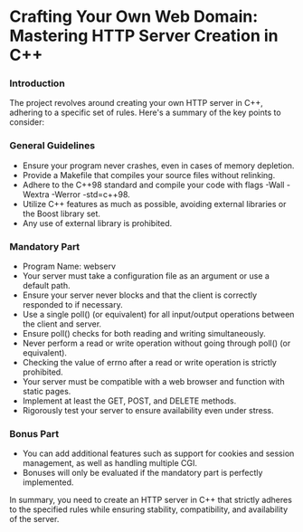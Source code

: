 # Crafting Your Own Web Domain: Mastering HTTP Server Creation in C++

### Introduction

The project revolves around creating your own HTTP server in C++, adhering to a specific set of rules. Here's a summary of the key points to consider:

### General Guidelines

- Ensure your program never crashes, even in cases of memory depletion.
- Provide a Makefile that compiles your source files without relinking.
- Adhere to the C++98 standard and compile your code with flags -Wall -Wextra -Werror -std=c++98.
- Utilize C++ features as much as possible, avoiding external libraries or the Boost library set.
- Any use of external library is prohibited.

### Mandatory Part

- Program Name: webserv
- Your server must take a configuration file as an argument or use a default path.
- Ensure your server never blocks and that the client is correctly responded to if necessary.
- Use a single poll() (or equivalent) for all input/output operations between the client and server.
- Ensure poll() checks for both reading and writing simultaneously.
- Never perform a read or write operation without going through poll() (or equivalent).
- Checking the value of errno after a read or write operation is strictly prohibited.
- Your server must be compatible with a web browser and function with static pages.
- Implement at least the GET, POST, and DELETE methods.
- Rigorously test your server to ensure availability even under stress.

### Bonus Part

- You can add additional features such as support for cookies and session management, as well as handling multiple CGI.
- Bonuses will only be evaluated if the mandatory part is perfectly implemented.

In summary, you need to create an HTTP server in C++ that strictly adheres to the specified rules while ensuring stability, compatibility, and availability of the server.
